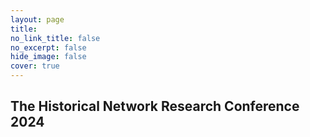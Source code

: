 ```yaml
---
layout: page
title: 
no_link_title: false 
no_excerpt: false 
hide_image: false
cover: true
---
```


## The Historical Network Research Conference 2024

